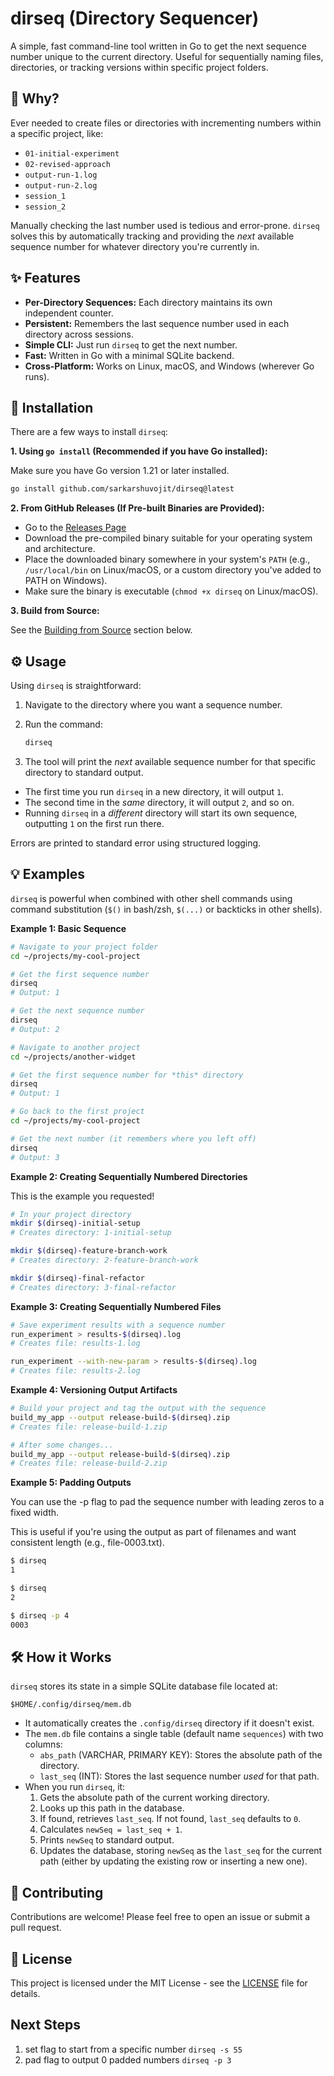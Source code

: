 
# dirseq (Directory Sequencer)


A simple, fast command-line tool written in Go to get the next sequence number unique to the current directory. Useful for sequentially naming files, directories, or tracking versions within specific project folders.

## 🤔 Why?

Ever needed to create files or directories with incrementing numbers within a specific project, like:

* `01-initial-experiment`
* `02-revised-approach`
* `output-run-1.log`
* `output-run-2.log`
* `session_1`
* `session_2`

Manually checking the last number used is tedious and error-prone. `dirseq` solves this by automatically tracking and providing the *next* available sequence number for whatever directory you're currently in.

## ✨ Features

* **Per-Directory Sequences:** Each directory maintains its own independent counter.
* **Persistent:** Remembers the last sequence number used in each directory across sessions.
* **Simple CLI:** Just run `dirseq` to get the next number.
* **Fast:** Written in Go with a minimal SQLite backend.
* **Cross-Platform:** Works on Linux, macOS, and Windows (wherever Go runs).

## 🚀 Installation

There are a few ways to install `dirseq`:

**1. Using `go install` (Recommended if you have Go installed):**

Make sure you have Go version 1.21 or later installed.

```bash
go install github.com/sarkarshuvojit/dirseq@latest
```

**2. From GitHub Releases (If Pre-built Binaries are Provided):**

* Go to the [Releases Page](https://github.com/sarkarshuvojit/dirseq/releases)
* Download the pre-compiled binary suitable for your operating system and architecture.
* Place the downloaded binary somewhere in your system's `PATH` (e.g., `/usr/local/bin` on Linux/macOS, or a custom directory you've added to PATH on Windows).
* Make sure the binary is executable (`chmod +x dirseq` on Linux/macOS).

**3. Build from Source:**

See the [Building from Source](#️-building-from-source) section below.

## ⚙️ Usage

Using `dirseq` is straightforward:

1.  Navigate to the directory where you want a sequence number.
2.  Run the command:

    ```bash
    dirseq
    ```

3.  The tool will print the *next* available sequence number for that specific directory to standard output.

* The first time you run `dirseq` in a new directory, it will output `1`.
* The second time in the *same* directory, it will output `2`, and so on.
* Running `dirseq` in a *different* directory will start its own sequence, outputting `1` on the first run there.

Errors are printed to standard error using structured logging.

## 💡 Examples

`dirseq` is powerful when combined with other shell commands using command substitution (`$()` in bash/zsh, `$(...)` or backticks in other shells).

**Example 1: Basic Sequence**

```bash
# Navigate to your project folder
cd ~/projects/my-cool-project

# Get the first sequence number
dirseq
# Output: 1

# Get the next sequence number
dirseq
# Output: 2

# Navigate to another project
cd ~/projects/another-widget

# Get the first sequence number for *this* directory
dirseq
# Output: 1

# Go back to the first project
cd ~/projects/my-cool-project

# Get the next number (it remembers where you left off)
dirseq
# Output: 3
```

**Example 2: Creating Sequentially Numbered Directories**

This is the example you requested!

```bash
# In your project directory
mkdir $(dirseq)-initial-setup
# Creates directory: 1-initial-setup

mkdir $(dirseq)-feature-branch-work
# Creates directory: 2-feature-branch-work

mkdir $(dirseq)-final-refactor
# Creates directory: 3-final-refactor
```

**Example 3: Creating Sequentially Numbered Files**

```bash
# Save experiment results with a sequence number
run_experiment > results-$(dirseq).log
# Creates file: results-1.log

run_experiment --with-new-param > results-$(dirseq).log
# Creates file: results-2.log
```

**Example 4: Versioning Output Artifacts**

```bash
# Build your project and tag the output with the sequence
build_my_app --output release-build-$(dirseq).zip
# Creates file: release-build-1.zip

# After some changes...
build_my_app --output release-build-$(dirseq).zip
# Creates file: release-build-2.zip
```

**Example 5: Padding Outputs**

You can use the -p flag to pad the sequence number with leading zeros to a fixed width.

This is useful if you're using the output as part of filenames and want consistent length (e.g., file-0003.txt).

```bash
$ dirseq
1

$ dirseq
2

$ dirseq -p 4
0003
```


## 🛠️ How it Works

`dirseq` stores its state in a simple SQLite database file located at:

`$HOME/.config/dirseq/mem.db`

* It automatically creates the `.config/dirseq` directory if it doesn't exist.
* The `mem.db` file contains a single table (default name `sequences`) with two columns:
    * `abs_path` (VARCHAR, PRIMARY KEY): Stores the absolute path of the directory.
    * `last_seq` (INT): Stores the last sequence number *used* for that path.
* When you run `dirseq`, it:
    1.  Gets the absolute path of the current working directory.
    2.  Looks up this path in the database.
    3.  If found, retrieves `last_seq`. If not found, `last_seq` defaults to `0`.
    4.  Calculates `newSeq = last_seq + 1`.
    5.  Prints `newSeq` to standard output.
    6.  Updates the database, storing `newSeq` as the `last_seq` for the current path (either by updating the existing row or inserting a new one).

## 🤝 Contributing

Contributions are welcome! Please feel free to open an issue or submit a pull request.

## 📜 License

This project is licensed under the MIT License - see the [LICENSE](LICENSE) file for details.

## Next Steps

1. set flag to start from a specific number `dirseq -s 55`
2. pad flag to output 0 padded numbers `dirseq -p 3` 
